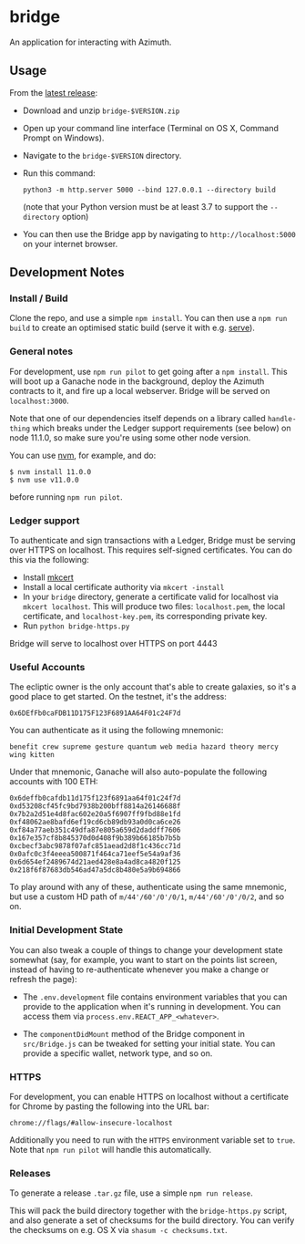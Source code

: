 # bridge

An application for interacting with Azimuth.

## Usage

From the [latest release][rele]:

* Download and unzip `bridge-$VERSION.zip`
* Open up your command line interface (Terminal on OS X, Command Prompt on
  Windows).
* Navigate to the `bridge-$VERSION` directory.
* Run this command:

      python3 -m http.server 5000 --bind 127.0.0.1 --directory build

  (note that your Python version must be at least 3.7 to support the
  `--directory` option)

* You can then use the Bridge app by navigating to `http://localhost:5000` on
  your internet browser.

## Development Notes

### Install / Build

Clone the repo, and use a simple `npm install`.  You can then use a `npm run
build` to create an optimised static build (serve it with e.g. [serve][serv]).

### General notes

For development, use `npm run pilot` to get going after a `npm install`.  This
will boot up a Ganache node in the background, deploy the Azimuth contracts to
it, and fire up a local webserver.  Bridge will be served on `localhost:3000`.

Note that one of our dependencies itself depends on a library called
`handle-thing` which breaks under the Ledger support requirements (see below)
on node 11.1.0, so make sure you're using some other node version.

You can use [nvm](https://github.com/creationix/nvm), for example, and do:

```
$ nvm install 11.0.0
$ nvm use v11.0.0
```

before running `npm run pilot`.

### Ledger support

To authenticate and sign transactions with a Ledger, Bridge must be serving
over HTTPS on localhost. This requires self-signed certificates. You can do
this via the following:

* Install [mkcert](https://github.com/FiloSottile/mkcert)
* Install a local certificate authority via `mkcert -install`
* In your `bridge` directory, generate a certificate valid for localhost via
  `mkcert localhost`.  This will produce two files: `localhost.pem`, the local
  certificate, and `localhost-key.pem`, its corresponding private key.
* Run `python bridge-https.py`

Bridge will serve to localhost over HTTPS on port 4443

### Useful Accounts

The ecliptic owner is the only account that's able to create galaxies, so
it's a good place to get started.  On the testnet, it's the address:

```
0x6DEfFb0caFDB11D175F123F6891AA64F01c24F7d
```

You can authenticate as it using the following mnemonic:

```
benefit crew supreme gesture quantum web media hazard theory mercy wing kitten
```

Under that mnemonic, Ganache will also auto-populate the following accounts
with 100 ETH:

```
0x6deffb0cafdb11d175f123f6891aa64f01c24f7d
0xd53208cf45fc9bd7938b200bff8814a26146688f
0x7b2a2d51e4d8fac602e20a5f6907ff9fbd88e1fd
0xf48062ae8bafd6ef19cd6cb89db93a0d0ca6ce26
0xf84a77aeb351c49dfa87e805a659d2daddff7606
0x167e357cf8b845370d0d408f9b389b66185b7b5b
0xcbecf3abc9878f07afc851aead2d8f1c436cc71d
0x0afc0c3f4eeea500871f464ca71eef5e54a9af36
0x6d654ef2489674d21aed428e8a4ad8ca4820f125
0x218f6f87683db546ad47a5dc8b480e5a9b694866
```

To play around with any of these, authenticate using the same mnemonic, but
use a custom HD path of `m/44'/60'/0'/0/1`, `m/44'/60'/0'/0/2`, and so on.

### Initial Development State

You can also tweak a couple of things to change your development state
somewhat (say, for example, you want to start on the points list screen, instead
of having to re-authenticate whenever you make a change or refresh the page):

* The `.env.development` file contains environment variables that you can
  provide to the application when it's running in development.  You can access
  them via `process.env.REACT_APP_<whatever>`.

* The `componentDidMount` method of the Bridge component in `src/Bridge.js`
  can be tweaked for setting your initial state.  You can provide a specific
  wallet, network type, and so on.

### HTTPS

For development, you can enable HTTPS on localhost without a certificate for
Chrome by pasting the following into the URL bar:

```
chrome://flags/#allow-insecure-localhost
```

Additionally you need to run with the `HTTPS` environment variable set to
`true`.  Note that `npm run pilot` will handle this automatically.

### Releases

To generate a release `.tar.gz` file, use a simple `npm run release`.

This will pack the build directory together with the `bridge-https.py` script,
and also generate a set of checksums for the build directory.  You can verify
the checksums on e.g. OS X via `shasum -c checksums.txt`.

[rele]: https://github.com/urbit/bridge/releases/latest
[serv]: http://npmjs.com/package/serve
